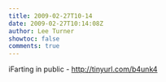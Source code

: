 ```yaml
---
title: 2009-02-27T10-14
date: 2009-02-27T10:14:08Z
author: Lee Turner
showtoc: false
comments: true
---
```


iFarting in public - http://tinyurl.com/b4unk4

